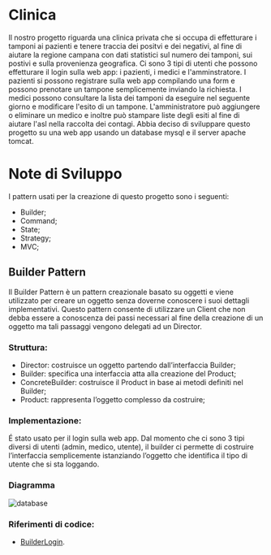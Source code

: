 # Clinica

Il nostro progetto riguarda una clinica privata che si occupa di effetturare i tamponi ai pazienti e tenere traccia dei positvi e dei negativi, al fine di aiutare la regione campana con dati statistici sul numero dei tamponi, sui postivi e sulla provenienza geografica. 
Ci sono 3 tipi di utenti che possono effetturare il login sulla web app: i pazienti, i medici e l'amminstratore. 
I pazienti si possono registrare sulla web app compilando una form e possono prenotare un tampone semplicemente inviando la richiesta.
I medici possono consultare la lista dei tamponi da eseguire nel seguente giorno e modificare l'esito di un tampone.
L'amministratore può aggiungere o eliminare un medico e inoltre può stampare liste degli esiti al fine di aiutare l'asl nella raccolta dei contagi.
Abbia deciso di sviluppare questo progetto su una web app usando un database mysql e il server apache tomcat.

# Note di Sviluppo
I pattern usati per la creazione di questo progetto sono i seguenti:
- Builder;
- Command;
- State;
- Strategy;
- MVC;

## Builder Pattern
Il Builder Pattern è un pattern creazionale basato su oggetti e viene utilizzato per creare un oggetto senza doverne conoscere i suoi dettagli implementativi.
Questo pattern consente di utilizzare un Client che non debba essere a conoscenza dei passi necessari al fine della creazione di un oggetto ma tali passaggi vengono delegati ad un Director.

### Struttura:
- Director: costruisce un oggetto partendo dall’interfaccia Builder;
- Builder: specifica una interfaccia atta alla creazione del Product;
- ConcreteBuilder: costruisce il Product in base ai metodi definiti nel Builder;
- Product: rappresenta l’oggetto complesso da costruire;

### Implementazione:
É stato usato per il login sulla web app. Dal momento che ci sono 3 tipi diversi di utenti (admin, medico, utente), il builder ci permette di costruire l’interfaccia semplicemente istanziando l’oggetto che identifica il tipo di utente che si sta loggando.

### Diagramma
![database](https://user-images.githubusercontent.com/46711940/109360507-a939fd00-7887-11eb-8415-a91e00623f5b.png)

### Riferimenti di codice:
- [BuilderLogin](https://github.com/ibarowsky/Clinica/blob/main/src/BuilderPattern/BuilderLogin.java).

